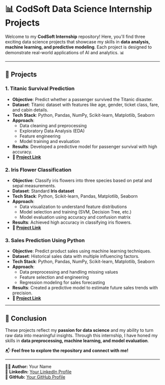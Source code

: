 # 📊 CodSoft Data Science Internship Projects

Welcome to my **CodSoft Internship** repository! Here, you'll find three exciting data science projects that showcase my skills in **data analysis, machine learning, and predictive modeling**. Each project is designed to demonstrate real-world applications of AI and analytics. 📊

---

## 📌 Projects

### 1. Titanic Survival Prediction

- **Objective**: Predict whether a passenger survived the Titanic disaster.
- **Dataset**: Titanic dataset with features like age, gender, ticket class, fare, and cabin details.
- **Tech Stack**: Python, Pandas, NumPy, Scikit-learn, Matplotlib, Seaborn
- **Approach**:
  - Data cleaning and preprocessing
  - Exploratory Data Analysis (EDA)
  - Feature engineering
  - Model training and evaluation
- **Results**: Developed a predictive model for passenger survival with high accuracy.
- **🔗 [Project Link](https://github.com/Sakshiborse8459/Codsoft_datascience_internship/tree/main/codsoft_task01)**

### 2. Iris Flower Classification

- **Objective**: Classify iris flowers into three species based on petal and sepal measurements.
- **Dataset**: Standard **Iris dataset**
- **Tech Stack**: Python, Scikit-learn, Pandas, Matplotlib, Seaborn
- **Approach**:
  - Data visualization to understand feature distributions
  - Model selection and training (SVM, Decision Tree, etc.)
  - Model evaluation using accuracy and confusion matrix
- **Results**: Achieved high accuracy in classifying iris flowers.
- **🔗 [Project Link](https://github.com/Sakshiborse8459/Codsoft_datascience_internship/tree/main/codsoft_task03)**

### 3. Sales Prediction Using Python

- **Objective**: Predict product sales using machine learning techniques.
- **Dataset**: Historical sales data with multiple influencing factors.
- **Tech Stack**: Python, Pandas, NumPy, Scikit-learn, Matplotlib, Seaborn
- **Approach**:
  - Data preprocessing and handling missing values
  - Feature selection and engineering
  - Regression modeling for sales forecasting
- **Results**: Created a predictive model to estimate future sales trends with precision.
- **🔗 [Project Link](https://github.com/Sakshiborse8459/Codsoft_datascience_internship/tree/main/codsoft_task04)**

---

## 🎯 Conclusion

These projects reflect my **passion for data science** and my ability to turn raw data into meaningful insights. Through this internship, I have honed my skills in **data preprocessing, machine learning, and model evaluation**.

📬 **Feel free to explore the repository and connect with me!**

---

**👨‍💻 Author:** Your Name  
🔗 **LinkedIn:** [Your LinkedIn Profile](https://linkedin.com/in/yourprofile)  
🐙 **GitHub:** [Your GitHub Profile](https://github.com/your-username)







